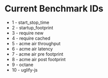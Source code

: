 # Current Benchmark IDs

* 1 - start_stop_time
* 2 - startup_footprint
* 3 - require new
* 4 - require cached
* 5 - acme air throughput
* 6 - acme air latency
* 7 - acme air pre footprint
* 8 - acme air post footprint
* 9 - octane
* 10 - uglify-js
